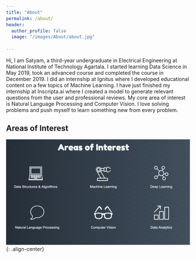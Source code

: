 ```yaml
---
title: "About"
permalink: /about/
header:
  author_profile: false
  image: "/images/About/about.jpg"

---
```


Hi, I am Satyam, a third-year undergraduate in Electrical Engineering at National
Institute of Technology Agartala. I started learning Data Science in May 2019,
took an advanced course and completed the course in December 2019. I did an
internship at Ignitus where I developed educational content on a few topics of
Machine Learning. I have just finished my internship at Inscripta.ai where I
created a model to generate relevant questions from the user and professional
reviews. My core area of interest is Natural Language Processing and Computer
Vision. I love solving problems and push myself to learn something new from
every problem.

## Areas of Interest

![image-center](/images/About/interests.jpg){: .align-center}
